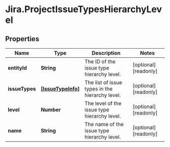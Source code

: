 # Jira.ProjectIssueTypesHierarchyLevel

## Properties

Name | Type | Description | Notes
------------ | ------------- | ------------- | -------------
**entityId** | **String** | The ID of the issue type hierarchy level. | [optional] [readonly] 
**issueTypes** | [**[IssueTypeInfo]**](IssueTypeInfo.md) | The list of issue types in the hierarchy level. | [optional] [readonly] 
**level** | **Number** | The level of the issue type hierarchy level. | [optional] [readonly] 
**name** | **String** | The name of the issue type hierarchy level. | [optional] [readonly] 


